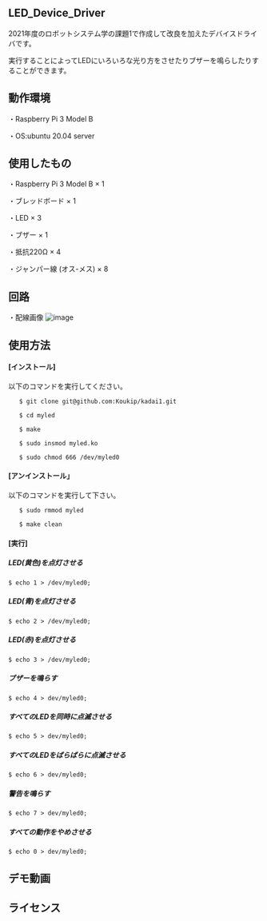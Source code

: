 ## LED_Device_Driver

2021年度のロボットシステム学の課題1で作成して改良を加えたデバイスドライバです。

実行することによってLEDにいろいろな光り方をさせたりブザーを鳴らしたりすることができます。

## 動作環境

・Raspberry Pi 3 Model B
 
  ・OS:ubuntu 20.04 server
  
## 使用したもの

  ・Raspberry Pi 3 Model B × 1
 
  ・ブレッドボード × 1
  
  ・LED × 3
  
  ・ブザー × 1
  
  ・抵抗220Ω × 4
  
  ・ジャンパー線 (オス-メス) × 8
 
## 回路

・配線画像
  ![image](https://user-images.githubusercontent.com/93635163/146193856-701b8f7e-5bda-4630-a57e-6fdadeaed780.png)
  
 ## 使用方法
 
  #### [インストール]
  
  以下のコマンドを実行してください。
  
       $ git clone git@github.com:Koukip/kadai1.git
   
       $ cd myled
   
       $ make
   
       $ sudo insmod myled.ko
   
       $ sudo chmod 666 /dev/myled0
   
 #### [アンインストール」
  
  以下のコマンドを実行して下さい。
  
       $ sudo rmmod myled
   
       $ make clean
   
 #### [実行]
  
##### LED(黄色)を点灯させる
  
   `$ echo 1 > /dev/myled0;`
  
#####  LED(青)を点灯させる
  
   `$ echo 2 > /dev/myled0;`
  
#####  LED(赤)を点灯させる
  
   `$ echo 3 > /dev/myled0;`
  
#####  ブザーを鳴らす
  
   `$ echo 4 > dev/myled0;`
  
#####  すべてのLEDを同時に点滅させる
  
   `$ echo 5 > dev/myled0;`
  
#####  すべてのLEDをばらばらに点滅させる
  
   `$ echo 6 > dev/myled0;`
  
#####  警告を鳴らす
  
   `$ echo 7 > dev/myled0;`
  
#####  すべての動作をやめさせる
  
   `$ echo 0 > dev/myled0;`
  
 ## デモ動画
 

 ## ライセンス
 

